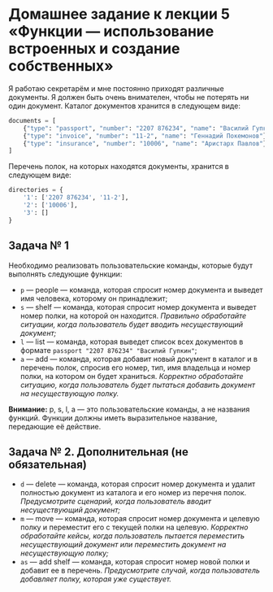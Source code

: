 # Домашнее задание к лекции 5 «Функции — использование встроенных и создание собственных»

Я работаю секретарём и мне постоянно приходят различные документы. Я должен быть очень внимателен, чтобы не потерять ни один документ. Каталог документов хранится в следующем виде:

```python
documents = [
    {"type": "passport", "number": "2207 876234", "name": "Василий Гупкин"},
    {"type": "invoice", "number": "11-2", "name": "Геннадий Покемонов"},
    {"type": "insurance", "number": "10006", "name": "Аристарх Павлов"}
]
```

Перечень полок, на которых находятся документы, хранится в следующем виде:

```python
directories = {
    '1': ['2207 876234', '11-2'],
    '2': ['10006'],
    '3': []
}
```

## Задача № 1

Необходимо реализовать пользовательские команды, которые будут выполнять следующие функции:

* ```p``` — people — команда, которая спросит номер документа и выведет имя человека, которому он принадлежит;
* ```s``` — shelf — команда, которая спросит номер документа и выведет номер полки, на которой он находится.
*Правильно обработайте ситуации, когда пользователь будет вводить несуществующий документ;*
* ```l``` — list — команда, которая выведет список всех документов в формате ```passport "2207 876234" "Василий Гупкин"```;
* ```a``` — add — команда, которая добавит новый документ в каталог и в перечень полок, спросив его номер, тип, имя владельца и номер полки, на котором он будет храниться. *Корректно обработайте ситуацию, когда пользователь будет пытаться добавить документ на несуществующую полку.*

**Внимание:** p, s, l, a — это пользовательские команды, а не названия функций. Функции должны иметь выразительное название, передающие её действие.

## Задача № 2. Дополнительная (не обязательная)

* ```d``` — delete — команда, которая спросит номер документа и удалит полностью документ из каталога и его номер из перечня полок. *Предусмотрите сценарий, когда пользователь вводит несуществующий документ;*
* ```m``` — move — команда, которая спросит номер документа и целевую полку и переместит его с текущей полки на целевую. *Корректно обработайте кейсы, когда пользователь пытается переместить несуществующий документ или переместить документ на несуществующую полку;*
* ```as``` — add shelf — команда, которая спросит номер новой полки и добавит ее в перечень. *Предусмотрите случай, когда пользователь добавляет полку, которая уже существует.*